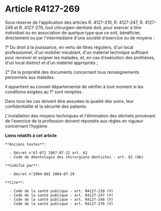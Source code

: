 # Article R4127-269

Sous réserve de l'application des articles R. 4127-210, R. 4127-247, R. 4127-248 et R. 4127-276, tout chirurgien-dentiste
doit, pour exercer à titre individuel ou en association de quelque type que ce soit, bénéficier, directement ou par
l'intermédiaire d'une société d'exercice ou de moyens :

1° Du droit à la jouissance, en vertu de titres réguliers, d'un local professionnel, d'un mobilier meublant, d'un matériel
technique suffisant pour recevoir et soigner les malades, et, en cas d'exécution des prothèses, d'un local distinct et d'un
matériel appropriés ;

2° De la propriété des documents concernant tous renseignements personnels aux malades.

Il appartient au conseil départemental de vérifier à tout moment si les conditions exigées au 1° sont remplies.

Dans tous les cas doivent être assurées la qualité des soins, leur confidentialité et la sécurité des patients.

L'installation des moyens techniques et l'élimination des déchets provenant de l'exercice de la profession doivent répondre
aux règles en vigueur concernant l'hygiène.

**Liens relatifs à cet article**

	**Anciens textes**:

	  - Décret n°67-671 1967-07-22 art. 62
	  - Code de déontologie des chirurgiens-dentistes - art. 62 (Ab)

	**Codifié par**:

	  - Décret n°2004-802 2004-07-29

	**Cite**:

	  - Code de la santé publique - art. R4127-210 (V)
	  - Code de la santé publique - art. R4127-247 (V)
	  - Code de la santé publique - art. R4127-248 (V)
	  - Code de la santé publique - art. R4127-276 (V)
